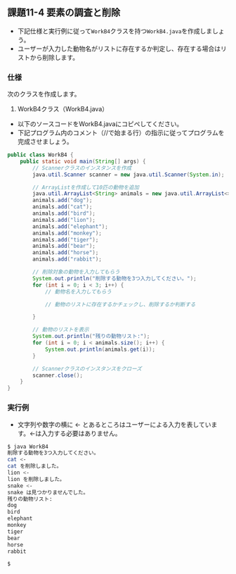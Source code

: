 ## 課題11-4 要素の調査と削除

- 下記仕様と実行例に従って`WorkB4`クラスを持つ`WorkB4.java`を作成しましょう。
- ユーザーが入力した動物名がリストに存在するか判定し、存在する場合はリストから削除します。

### 仕様

次のクラスを作成します。

1. WorkB4クラス（WorkB4.java）

- 以下のソースコードをWorkB4.javaにコピペしてください。
- 下記プログラム内のコメント（//で始まる行）の指示に従ってプログラムを完成させましょう。

```java
public class WorkB4 {
    public static void main(String[] args) {
        // Scannerクラスのインスタンスを作成
        java.util.Scanner scanner = new java.util.Scanner(System.in);

        // ArrayListを作成して10匹の動物を追加
        java.util.ArrayList<String> animals = new java.util.ArrayList<>();
        animals.add("dog");
        animals.add("cat");
        animals.add("bird");
        animals.add("lion");
        animals.add("elephant");
        animals.add("monkey");
        animals.add("tiger");
        animals.add("bear");
        animals.add("horse");
        animals.add("rabbit");

        // 削除対象の動物を入力してもらう
        System.out.println("削除する動物を3つ入力してください。");
        for (int i = 0; i < 3; i++) {
            // 動物名を入力してもらう

            // 動物のリストに存在するかチェックし、削除するか判断する

        }

        // 動物のリストを表示
        System.out.println("残りの動物リスト:");
        for (int i = 0; i < animals.size(); i++) {
            System.out.println(animals.get(i));
        }

        // Scannerクラスのインスタンスをクローズ
        scanner.close();
    }
}
```

### 実行例

- 文字列や数字の横に <- とあるところはユーザーによる入力を表しています。<-は入力する必要はありません。

```sh
$ java WorkB4
削除する動物を3つ入力してください。
cat <-
cat を削除しました。
lion <-
lion を削除しました。
snake <-
snake は見つかりませんでした。
残りの動物リスト:
dog
bird
elephant
monkey
tiger
bear
horse
rabbit

$
```